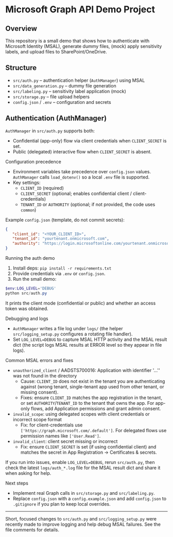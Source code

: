 # Microsoft Graph API Demo Project

## Overview
This repository is a small demo that shows how to authenticate with Microsoft Identity (MSAL),
generate dummy files, (mock) apply sensitivity labels, and upload files to SharePoint/OneDrive.

## Structure
- `src/auth.py` – authentication helper (`AuthManager`) using MSAL
- `src/data_generation.py` – dummy file generation
- `src/labeling.py` – sensitivity label application (mock)
- `src/storage.py` – file upload helpers
- `config.json` / `.env` – configuration and secrets

## Authentication (AuthManager)
`AuthManager` in `src/auth.py` supports both:
- Confidential (app-only) flow via client credentials when `CLIENT_SECRET` is set.
- Public (delegated) interactive flow when `CLIENT_SECRET` is absent.

Configuration precedence
- Environment variables take precedence over `config.json` values. `AuthManager` calls `load_dotenv()` so a local `.env` file is supported.
- Key settings:
   - `CLIENT_ID` (required)
   - `CLIENT_SECRET` (optional; enables confidential client / client-credentials)
   - `TENANT_ID` or `AUTHORITY` (optional; if not provided, the code uses `common`)

Example `config.json` (template, do not commit secrets):
```json
{
   "client_id": "<YOUR_CLIENT_ID>",
   "tenant_id": "yourtenant.onmicrosoft.com",
   "authority": "https://login.microsoftonline.com/yourtenant.onmicrosoft.com"
}
```

Running the auth demo
1. Install deps: `pip install -r requirements.txt`
2. Provide credentials via `.env` or `config.json`.
3. Run the small demo:
```powershell
$env:LOG_LEVEL='DEBUG'
python src/auth.py
```
It prints the client mode (confidential or public) and whether an access token was obtained.

Debugging and logs
- `AuthManager` writes a file log under `logs/` (the helper `src/logging_setup.py` configures a rotating file handler).
- Set `LOG_LEVEL=DEBUG` to capture MSAL HTTP activity and the MSAL result dict (the script logs MSAL results at ERROR level so they appear in file logs).

Common MSAL errors and fixes
- `unauthorized_client` / AADSTS700016: Application with identifier '...'' was not found in the directory
   - Cause: `CLIENT_ID` does not exist in the tenant you are authenticating against (wrong tenant, single-tenant app used from other tenant, or missing consent).
   - Fixes: ensure `CLIENT_ID` matches the app registration in the tenant, or set `AUTHORITY`/`TENANT_ID` to the tenant that owns the app. For app-only flows, add Application permissions and grant admin consent.
- `invalid_scope`: using delegated scopes with client credentials or incorrect scope format
   - Fix: for client-credentials use `['https://graph.microsoft.com/.default']`. For delegated flows use permission names like `['User.Read']`.
- `invalid_client`: client secret missing or incorrect
   - Fix: ensure `CLIENT_SECRET` is set (if using confidential client) and matches the secret in App Registration → Certificates & secrets.

If you run into issues, enable `LOG_LEVEL=DEBUG`, rerun `src/auth.py`, then check the latest `logs/auth_*.log` file for the MSAL result dict and share it when asking for help.

Next steps
- Implement real Graph calls in `src/storage.py` and `src/labeling.py`.
- Replace `config.json` with a `config.example.json` and add `config.json` to `.gitignore` if you plan to keep local overrides.

---
Short, focused changes to `src/auth.py` and `src/logging_setup.py` were recently made to improve logging and help debug MSAL failures. See the file comments for details.
